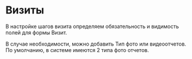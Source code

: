 # Визиты

В настройке шагов визита определяем обязательность и видимость полей для формы Визит.

В случае необходимости, можно добавить Тип фото или видеоотчетов. По умолчанию, в системе имеются 2 типа фото отчетов.
